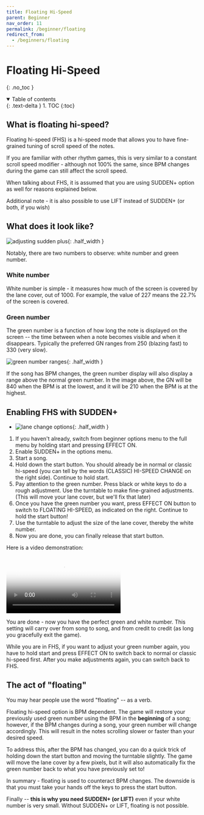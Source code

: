 ```yaml
---
title: Floating Hi-Speed
parent: Beginner
nav_order: 11
permalink: /beginner/floating
redirect_from:
  - /beginners/floating
---
```


# Floating Hi-Speed
{: .no_toc }

<details open markdown="block">
  <summary>
    Table of contents
  </summary>
  {: .text-delta }
1. TOC
{:toc}
</details>

## What is floating hi-speed?

Floating hi-speed (FHS) is a hi-speed mode that allows you to have fine-grained tuning of scroll speed of the notes.

If you are familiar with other rhythm games, this is very similar to a constant scroll speed modifier - although not 100% the same, since BPM changes during the game can still affect the scroll speed.

When talking about FHS, it is assumed that you are using SUDDEN+ option as well for reasons explained below.

Additional note - it is also possible to use LIFT instead of SUDDEN+ (or both, if you wish)

## What does it look like?

![adjusting sudden plus](/assets/img/fhs/suddenp.jpg){: .half_width }

Notably, there are two numbers to observe: white number and green number.

### White number

White number is simple - it measures how much of the screen is covered by the lane cover, out of 1000. For example, the value of 227 means the 22.7% of the screen is covered.

### Green number

The green number is a function of how long the note is displayed on the screen -- the time between when a note becomes visible and when it disappears. Typically the preferred GN ranges from 250 (blazing fast) to 330 (very slow).

![green number ranges](/assets/img/fhs/gn_range.png){: .half_width }

If the song has BPM changes, the green number display will also display a range above the normal green number. In the image above, the GN will be 840 when the BPM is at the lowest, and it will be 210 when the BPM is at the highest.

## Enabling FHS with SUDDEN+

* ![lane change options](/assets/img/option/lane.png){: .half_width }

1. If you haven't already, switch from beginner options menu to the full menu by holding start and pressing EFFECT ON.
1. Enable SUDDEN+ in the options menu.
1. Start a song.
1. Hold down the start button. You should already be in normal or classic hi-speed (you can tell by the words (CLASSIC) HI-SPEED CHANGE on the right side). Continue to hold start.
1. Pay attention to the green number. Press black or white keys to do a rough adjustment. Use the turntable to make fine-grained adjustments. (This will move your lane cover, but we'll fix that later)
1. Once you have the green number you want, press EFFECT ON button to switch to FLOATING HI-SPEED, as indicated on the right. Continue to hold the start button!
1. Use the turntable to adjust the size of the lane cover, thereby the white number.
1. Now you are done, you can finally release that start button.

Here is a video demonstration:

<video controls poster="/assets/img/fhs/fhs_video.jpg">
  <source src="/assets/img/fhs/fhs_video.mp4" type="video/mp4" />
  <p>Your browser doesn't support video tags.</p>
</video>

You are done - now you have the perfect green and white number. This setting will carry over from song to song, and from credit to credit (as long you gracefully exit the game).

While you are in FHS, if you want to adjust your green number again, you have to hold start and press EFFECT ON to switch back to normal or classic hi-speed first. After you make adjustments again, you can switch back to FHS.

## The act of "floating"

You may hear people use the word "floating" -- as a verb.

Floating hi-speed option is BPM dependent. The game will restore your previously used green number using the BPM in the **beginning** of a song; however, if the BPM changes during a song, your green number will change accordingly. This will result in the notes scrolling slower or faster than your desired speed.

To address this, after the BPM has changed, you can do a quick trick of holding down the start button and moving the turntable slightly. The game will move the lane cover by a few pixels, but it will also automatically fix the green number back to what you have previously set to!

In summary - floating is used to counteract BPM changes. The downside is that you must take your hands off the keys to press the start button.

Finally -- **this is why you need SUDDEN+ (or LIFT)** even if your white number is very small. Without SUDDEN+ or LIFT, floating is not possible.
